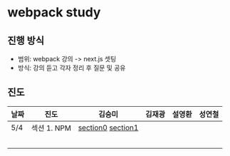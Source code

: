 # webpack study

## 진행 방식
- 범위: webpack 강의 -> next.js 셋팅
- 방식: 강의 듣고 각자 정리 후 질문 및 공유

## 진도
| 날짜 | 진도 | 김승미 | 김재광 | 설영환 | 성연철 |
|---|---|---|---|---|---|
| 5/4 | 섹션 1. NPM | [section0](smkim429/section_0.md) [section1](smkim429/section_1.md)| | | |
|||||||
|||||||
|||||||
|||||||
|||||||